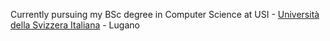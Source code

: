 Currently pursuing my BSc degree in Computer Science at USI - [Università della Svizzera Italiana](https://www.usi.ch/en) - Lugano
